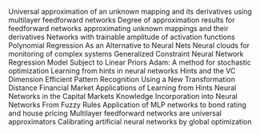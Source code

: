 Universal approximation of an unknown mapping and its derivatives using multilayer feedforward networks
Degree of approximation results for feedforward networks approximating unknown mappings and their derivatives
Networks with trainable amplitude of activation functions
Polynomial Regression As an Alternative to Neural Nets
Neural clouds for monitoring of complex systems
Generalized Constraint Neural Network Regression Model Subject to Linear Priors
Adam: A method for stochastic optimization
Learning from hints in neural networks
Hints and the VC Dimension
Efficient Pattern Recognition Using a New Transformation Distance
Financial Market Applications of Learning from Hints Neural Networks in the Capital Markets
Knowledge Incorporation into Neural Networks From Fuzzy Rules
Application of MLP networks to bond rating and house pricing
Multilayer feedforward networks are universal approximators
Calibrating artificial neural networks by global optimization
